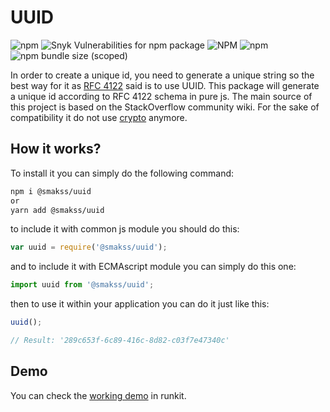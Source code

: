 # UUID

![npm](https://img.shields.io/npm/v/@smakss/uuid) ![Snyk Vulnerabilities for npm package](https://img.shields.io/snyk/vulnerabilities/npm/@smakss/uuid) ![NPM](https://img.shields.io/npm/l/@smakss/uuid) ![npm](https://img.shields.io/npm/dt/@smakss/uuid) ![npm bundle size (scoped)](https://img.shields.io/bundlephobia/min/@smakss/uuid)

In order to create a unique id, you need to generate a unique string so the best way for it as [RFC 4122](https://www.ietf.org/rfc/rfc4122.txt) said is to use UUID. This package will generate a unique id according to RFC 4122 schema in pure js. The main source of this project is based on the StackOverflow community wiki. For the sake of compatibility it do not use [crypto](https://developer.mozilla.org/en-US/docs/Web/API/Window/crypto) anymore.

## How it works?

To install it you can simply do the following command:

```bash
npm i @smakss/uuid
or
yarn add @smakss/uuid
```

to include it with common js module you should do this:

```js
var uuid = require('@smakss/uuid');
```

and to include it with ECMAscript module you can simply do this one:

```js
import uuid from '@smakss/uuid';
```

then to use it within your application you can do it just like this:

```js
uuid(); 

// Result: '289c653f-6c89-416c-8d82-c03f7e47340c'
```

## Demo

You can check the [working demo](https://runkit.com/smakss/uuid) in runkit.